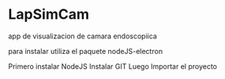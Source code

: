 # LapSimCam
app de visualizacion de camara endoscopiica

para instalar utiliza el paquete nodeJS-electron

Primero instalar NodeJS
Instalar GIT
Luego Importar el proyecto 


